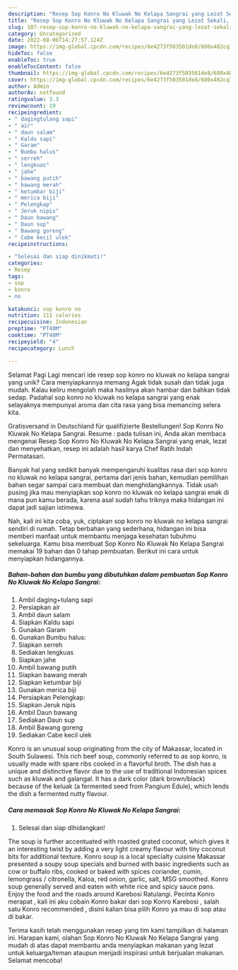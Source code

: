 ```yaml
---
description: "Resep Sop Konro No Kluwak No Kelapa Sangrai yang Lezat Sekali, Enak"
title: "Resep Sop Konro No Kluwak No Kelapa Sangrai yang Lezat Sekali, Enak"
slug: 107-resep-sop-konro-no-kluwak-no-kelapa-sangrai-yang-lezat-sekali-enak
category: Uncategorized
date: 2022-08-06T14:27:57.124Z
image: https://img-global.cpcdn.com/recipes/6e4273f503501de8/680x482cq70/sop-konro-no-kluwak-no-kelapa-sangrai-foto-resep-utama.jpg
hideToc: false
enableToc: true
enableTocContent: false
thumbnail: https://img-global.cpcdn.com/recipes/6e4273f503501de8/680x482cq70/sop-konro-no-kluwak-no-kelapa-sangrai-foto-resep-utama.jpg
cover: https://img-global.cpcdn.com/recipes/6e4273f503501de8/680x482cq70/sop-konro-no-kluwak-no-kelapa-sangrai-foto-resep-utama.jpg
author: Admin
authorAv: notfound
ratingvalue: 3.3
reviewcount: 19
recipeingredient:
- " dagingtulang sapi"
- " air"
- " daun salam"
- " Kaldu sapi"
- " Garam"
- " Bumbu halus"
- " serreh"
- " lengkuas"
- " jahe"
- " bawang putih"
- " bawang merah"
- " ketumbar biji"
- " merica biji"
- " Pelengkap"
- " Jeruk nipis"
- " Daun bawang"
- " Daun sup"
- " Bawang goreng"
- " Cabe kecil ulek"
recipeinstructions:

- "Selesai dan siap dinikmati!"
categories:
- Resep
tags:
- sop
- konro
- no

katakunci: sop konro no 
nutrition: 111 calories
recipecuisine: Indonesian
preptime: "PT40M"
cooktime: "PT48M"
recipeyield: "4"
recipecategory: Lunch

---
```



Selamat Pagi Lagi mencari ide resep sop konro no kluwak no kelapa sangrai yang unik? Cara menyiapkannya memang Agak tidak susah dan tidak juga mudah. Kalau keliru mengolah maka hasilnya akan hambar dan bahkan tidak sedap. Padahal sop konro no kluwak no kelapa sangrai yang enak selayaknya mempunyai aroma dan cita rasa yang bisa memancing selera kita.


Gratisversand in Deutschland für qualifizierte Bestellungen! Sop Konro No Kluwak No Kelapa Sangrai. Resume : pada tulisan ini, Anda akan membaca mengenai Resep Sop Konro No Kluwak No Kelapa Sangrai yang enak, lezat dan menyehatkan, resep ini adalah hasil karya Chef Ratih Indah Permatasari.

Banyak hal yang sedikit banyak mempengaruhi kualitas rasa dari sop konro no kluwak no kelapa sangrai, pertama dari jenis bahan, kemudian pemilihan bahan segar sampai cara membuat dan menghidangkannya. Tidak usah pusing jika mau menyiapkan sop konro no kluwak no kelapa sangrai enak di mana pun kamu berada, karena asal sudah tahu triknya maka hidangan ini dapat jadi sajian istimewa.


Nah, kali ini kita coba, yuk, ciptakan sop konro no kluwak no kelapa sangrai sendiri di rumah. Tetap berbahan yang sederhana, hidangan ini bisa memberi manfaat untuk membantu menjaga kesehatan tubuhmu sekeluarga. Kamu bisa membuat Sop Konro No Kluwak No Kelapa Sangrai memakai 19 bahan dan 0 tahap pembuatan. Berikut ini cara untuk menyiapkan hidangannya.

<!--inarticleads1-->

##### Bahan-bahan dan bumbu yang dibutuhkan dalam pembuatan Sop Konro No Kluwak No Kelapa Sangrai:

1. Ambil  daging+tulang sapi
1. Persiapkan  air
1. Ambil  daun salam
1. Siapkan  Kaldu sapi
1. Gunakan  Garam
1. Gunakan  Bumbu halus:
1. Siapkan  serreh
1. Sediakan  lengkuas
1. Siapkan  jahe
1. Ambil  bawang putih
1. Siapkan  bawang merah
1. Siapkan  ketumbar biji
1. Gunakan  merica biji
1. Persiapkan  Pelengkap:
1. Siapkan  Jeruk nipis
1. Ambil  Daun bawang
1. Sediakan  Daun sup
1. Ambil  Bawang goreng
1. Sediakan  Cabe kecil ulek


Konro is an unusual soup originating from the city of Makassar, located in South Sulawesi. This rich beef soup, commonly referred to as sop konro, is usually made with spare ribs cooked in a flavorful broth. The dish has a unique and distinctive flavor due to the use of traditional Indonesian spices such as kluwak and galangal. It has a dark color (dark brown/black) because of the keluak (a fermented seed from Pangium Edule), which lends the dish a fermented nutty flavour. 

<!--inarticleads2-->

##### Cara memasak Sop Konro No Kluwak No Kelapa Sangrai:


1. Selesai dan siap dihidangkan!

The soup is further accentuated with roasted grated coconut, which gives it an interesting twist by adding a very light creamy flavour with tiny coconut bits for additional texture. Konro soup is a local specialty cuisine Makassar presented a soupy soup specials and burned with basic ingredients such as cow or buffalo ribs, cooked or baked with spices coriander, cumin, lemongrass / citronella, Kaloa, red onion, garlic, salt, MSG smoothed. Konro soup generally served and eaten with white rice and spicy sauce pans. Enjoy the food and the roads around Karebosi Ratulangi. Pecinta Konro merapat , kali ini aku cobain Konro bakar dari sop Konro Karebosi , salah satu Konro recommended , disini kalian bisa pilih Konro ya mau di sop atau di bakar. 

Terima kasih telah menggunakan resep yang tim kami tampilkan di halaman ini. Harapan kami, olahan Sop Konro No Kluwak No Kelapa Sangrai yang mudah di atas dapat membantu anda menyiapkan makanan yang lezat untuk keluarga/teman ataupun menjadi inspirasi untuk berjualan makanan. Selamat mencoba!

